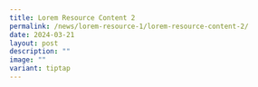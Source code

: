 ```yaml
---
title: Lorem Resource Content 2
permalink: /news/lorem-resource-1/lorem-resource-content-2/
date: 2024-03-21
layout: post
description: ""
image: ""
variant: tiptap
---
```

